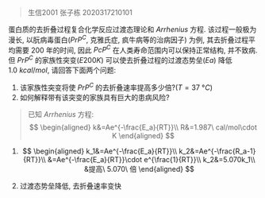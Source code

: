 > 生信2001 张子栋 2020317210101

蛋白质的去折叠过程复合化学反应过渡态理论和 $Arrhenius$ 方程. 该过程一般极为漫长, 以朊病毒蛋白($PrP^C$, 克雅氏症, 疯牛病等的治病因子) 为例, 其去折叠过程平均需要 $200$ 年的时间, 因此 $PcP^C$ 在人类寿命范围内可以保持正常结构, 并不致病. 但 $PrP^C$ 的家族性突变($E200K$) 可以使去折叠过程的过渡态势垒($Ea$) 降低 $1.0\ kcal/mol$, 请回答下面两个问题:

1. 该家族性突变将使 $PrP^C$ 的去折叠速率提高多少倍?($T=37\ °C$)
2. 如何解释带有该突变的家族具有巨大的患病风险?

> 已知 $Arrhenius$ 方程: 
> $$
> \begin{aligned}
> k&=Ae^{-\frac{E_a}{RT}}\\
> R&=1.987\ cal/mol\cdot K
> \end{aligned}
> $$

1. $$
   \begin{aligned}
   k_1&=Ae^{-\frac{E_a}{RT}}\\
   k_2&=Ae^{-\frac{R_a-1}{RT}}\\
   &=Ae^{-\frac{E_a}{RT}}\cdot e^{\frac{1}{RT}}\\
   k_2&=5.070k_1\\
   &提高\ 5.070\ 倍
   \end{aligned}
   $$

2. 过渡态势垒降低, 去折叠速率变快
